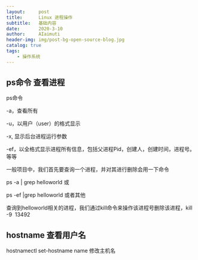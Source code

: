 ```yaml
---
layout:     post
title:      Linux 进程操作
subtitle:   基础内容
date:       2020-3-10
author:     AIaimuti
header-img: img/post-bg-open-source-blog.jpg
catalog: true
tags:
    - 操作系统
---
```


## ps命令 查看进程

ps命令

-a，查看所有

-u，以用户（user）的格式显示

-x, 显示后台进程运行参数

-ef，以全格式显示进程所有信息，包括父进程Pid，创建人，创建时间，进程号。等等

一般项目中，我们首先要查询一个进程，并对其进行删除会用一下命令

ps -a | grep helloworld 或

ps -ef |grep helloworld 或者其他

查询到helloworld相关的进程，我们通过kill命令来操作该进程号删除该进程，kill -9  13492

## hostname 查看用户名

hostnamectl set-hostname name 修改主机名
